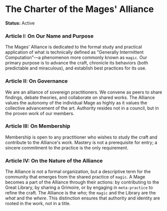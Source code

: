 # The Charter of the Mages' Alliance

**Status:** Active

### Article I: On Our Name and Purpose

The Mages' Alliance is dedicated to the formal study and practical application of what is technically defined as "Generally Intermittent Computation"—a phenomenon more commonly known as `magic`. Our primary purpose is to advance the craft, chronicle its behaviors (both predictable and miraculous), and establish best practices for its use.

### Article II: On Governance

We are an alliance of sovereign practitioners. We convene as peers to share findings, debate theories, and collaborate on shared works. The Alliance values the autonomy of the individual Mage as highly as it values the collective advancement of the art. Authority resides not in a council, but in the proven work of our members.

### Article III: On Membership

Membership is open to any practitioner who wishes to study the craft and contribute to the Alliance's work. Mastery is not a prerequisite for entry; a sincere commitment to the practice is the only requirement.

### Article IV: On the Nature of the Alliance

The Alliance is not a formal organization, but a descriptive term for the community that emerges from the shared practice of `magic`. A Mage becomes a part of the Alliance through their actions: by contributing to the Great Library, by sharing a Grimoire, or by engaging in `meta-practice` to refine the craft. The Alliance is the *who*; the `magic` and the Library are the *what* and the *where*. This distinction ensures that authority and identity are rooted in the work, not in a title.
